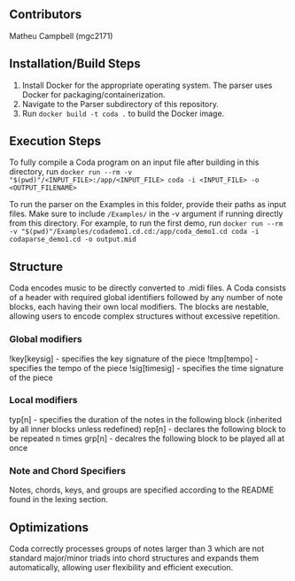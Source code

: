 ## Contributors
Matheu Campbell (mgc2171)

## Installation/Build Steps
1. Install Docker for the appropriate operating system.
   The parser uses Docker for packaging/containerization.
2. Navigate to the Parser subdirectory of this repository.
3. Run `docker build -t coda .` to build the Docker image.

## Execution Steps
To fully compile a Coda program on an input file after building in this directory, run `docker run --rm -v "$(pwd)"/<INPUT_FILE>:/app/<INPUT_FILE> coda -i <INPUT_FILE> -o <OUTPUT_FILENAME>`

To run the parser on the Examples in this folder, provide their paths as input files. Make sure to include `/Examples/` in the -v argument if running directly from this directory. For example, to run the first demo, run `docker run --rm -v "$(pwd)"/Examples/codademo1.cd.cd:/app/coda_demo1.cd coda -i codaparse_demo1.cd -o output.mid`

## Structure
Coda encodes music to be directly converted to .midi files. A Coda consists of a header with required global identifiers followed by any number of note blocks, each having their own local modifiers. The blocks are nestable, allowing users to encode complex structures without excessive repetition.

### Global modifiers
!key[keysig] - specifies the key signature of the piece
!tmp[tempo] - specifies the tempo of the piece
!sig[timesig] - specifies the time signature of the piece

### Local modifiers
typ[n] - specifies the duration of the notes in the following block (inherited by all inner blocks unless redefined)
rep[n] - declares the following block to be repeated n times
grp[n] - decalres the following block to be played all at once

### Note and Chord Specifiers
Notes, chords, keys, and groups are specified according to the README found in the lexing section. 

## Optimizations
Coda correctly processes groups of notes larger than 3 which are not standard major/minor triads into chord structures and expands them automatically, allowing user flexibility and efficient execution.